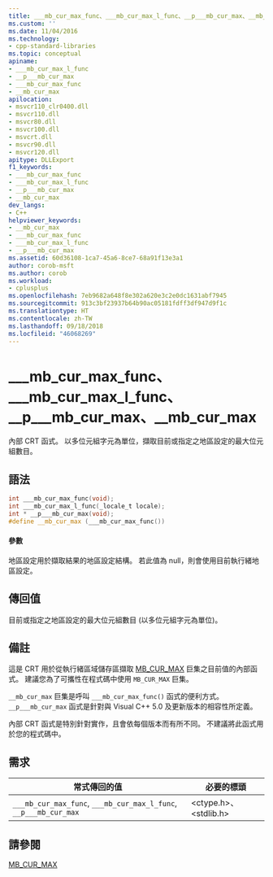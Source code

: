 ```yaml
---
title: ___mb_cur_max_func、___mb_cur_max_l_func、__p___mb_cur_max、__mb_cur_max | Microsoft Docs
ms.custom: ''
ms.date: 11/04/2016
ms.technology:
- cpp-standard-libraries
ms.topic: conceptual
apiname:
- ___mb_cur_max_l_func
- __p___mb_cur_max
- ___mb_cur_max_func
- __mb_cur_max
apilocation:
- msvcr110_clr0400.dll
- msvcr110.dll
- msvcr80.dll
- msvcr100.dll
- msvcrt.dll
- msvcr90.dll
- msvcr120.dll
apitype: DLLExport
f1_keywords:
- ___mb_cur_max_func
- ___mb_cur_max_l_func
- __p___mb_cur_max
- __mb_cur_max
dev_langs:
- C++
helpviewer_keywords:
- __mb_cur_max
- ___mb_cur_max_func
- ___mb_cur_max_l_func
- __p___mb_cur_max
ms.assetid: 60d36108-1ca7-45a6-8ce7-68a91f13e3a1
author: corob-msft
ms.author: corob
ms.workload:
- cplusplus
ms.openlocfilehash: 7eb9682a648f8e302a620e3c2e0dc1631abf7945
ms.sourcegitcommit: 913c3bf23937b64b90ac05181fdff3df947d9f1c
ms.translationtype: HT
ms.contentlocale: zh-TW
ms.lasthandoff: 09/18/2018
ms.locfileid: "46068269"
---
```

# <a name="mbcurmaxfunc-mbcurmaxlfunc-pmbcurmax-mbcurmax"></a>___mb_cur_max_func、___mb_cur_max_l_func、__p___mb_cur_max、__mb_cur_max

內部 CRT 函式。 以多位元組字元為單位，擷取目前或指定之地區設定的最大位元組數目。

## <a name="syntax"></a>語法

```cpp
int ___mb_cur_max_func(void);
int ___mb_cur_max_l_func(_locale_t locale);
int * __p___mb_cur_max(void);
#define __mb_cur_max (___mb_cur_max_func())
```

#### <a name="parameters"></a>參數

地區設定用於擷取結果的地區設定結構。 若此值為 null，則會使用目前執行緒地區設定。

## <a name="return-value"></a>傳回值

目前或指定之地區設定的最大位元組數目 (以多位元組字元為單位)。

## <a name="remarks"></a>備註

這是 CRT 用於從執行緒區域儲存區擷取 [MB_CUR_MAX](../c-runtime-library/mb-cur-max.md) 巨集之目前值的內部函式。 建議您為了可攜性在程式碼中使用 `MB_CUR_MAX` 巨集。

`__mb_cur_max` 巨集是呼叫 `___mb_cur_max_func()` 函式的便利方式。 `__p___mb_cur_max` 函式是針對與 Visual C++ 5.0 及更新版本的相容性所定義。

內部 CRT 函式是特別針對實作，且會依每個版本而有所不同。 不建議將此函式用於您的程式碼中。

## <a name="requirements"></a>需求

|常式傳回的值|必要的標頭|
|-------------|---------------------|
|`___mb_cur_max_func`, `___mb_cur_max_l_func`, `__p___mb_cur_max`|\<ctype.h>、\<stdlib.h>|

## <a name="see-also"></a>請參閱

[MB_CUR_MAX](../c-runtime-library/mb-cur-max.md)